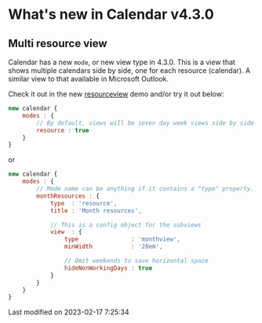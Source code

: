 # What's new in Calendar v4.3.0

## Multi resource view

Calendar has a new `mode`, or new view type in 4.3.0. This is a view that shows multiple calendars side by side, one for
each resource (calendar). A similar view to that available in Microsoft Outlook.

Check it out in the new [resourceview](../examples/resourceview) demo and/or try it out below:

<div class="external-example" data-file="Calendar/guides/whats-new/4.3.0/resourceview.js"></div>

```javascript
new calendar {
    modes : {
        // By default, views will be seven day week views side by side
        resource : true
    }
}
```

or

```javascript
new calendar {
    modes : {
        // Mode name can be anything if it contains a "type" property.
        monthResources : {
            type  : 'resource',
            title : 'Month resources',

            // This is a config object for the subviews
            view  : {
                type               : 'monthview',
                minWidth           : '20em',

                // Omit weekends to save horizontal space
                hideNonWorkingDays : true
            }
        }
    }
}
```


<p class="last-modified">Last modified on 2023-02-17 7:25:34</p>